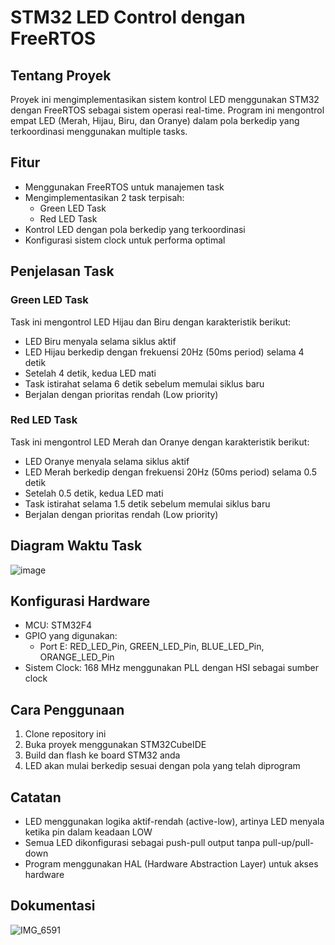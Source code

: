 # STM32 LED Control dengan FreeRTOS

## Tentang Proyek
Proyek ini mengimplementasikan sistem kontrol LED menggunakan STM32 dengan FreeRTOS sebagai sistem operasi real-time. Program ini mengontrol empat LED (Merah, Hijau, Biru, dan Oranye) dalam pola berkedip yang terkoordinasi menggunakan multiple tasks.

## Fitur
- Menggunakan FreeRTOS untuk manajemen task
- Mengimplementasikan 2 task terpisah:
  - Green LED Task
  - Red LED Task
- Kontrol LED dengan pola berkedip yang terkoordinasi
- Konfigurasi sistem clock untuk performa optimal

## Penjelasan Task

### Green LED Task
Task ini mengontrol LED Hijau dan Biru dengan karakteristik berikut:
- LED Biru menyala selama siklus aktif
- LED Hijau berkedip dengan frekuensi 20Hz (50ms period) selama 4 detik
- Setelah 4 detik, kedua LED mati
- Task istirahat selama 6 detik sebelum memulai siklus baru
- Berjalan dengan prioritas rendah (Low priority)

### Red LED Task
Task ini mengontrol LED Merah dan Oranye dengan karakteristik berikut:
- LED Oranye menyala selama siklus aktif
- LED Merah berkedip dengan frekuensi 20Hz (50ms period) selama 0.5 detik
- Setelah 0.5 detik, kedua LED mati
- Task istirahat selama 1.5 detik sebelum memulai siklus baru
- Berjalan dengan prioritas rendah (Low priority)

## Diagram Waktu Task

![image](https://github.com/user-attachments/assets/325cc215-4d7c-43ff-8376-1ea3e227526f)

## Konfigurasi Hardware
- MCU: STM32F4
- GPIO yang digunakan:
  - Port E: RED_LED_Pin, GREEN_LED_Pin, BLUE_LED_Pin, ORANGE_LED_Pin
- Sistem Clock: 168 MHz menggunakan PLL dengan HSI sebagai sumber clock

## Cara Penggunaan
1. Clone repository ini
2. Buka proyek menggunakan STM32CubeIDE
3. Build dan flash ke board STM32 anda
4. LED akan mulai berkedip sesuai dengan pola yang telah diprogram

## Catatan
- LED menggunakan logika aktif-rendah (active-low), artinya LED menyala ketika pin dalam keadaan LOW
- Semua LED dikonfigurasi sebagai push-pull output tanpa pull-up/pull-down
- Program menggunakan HAL (Hardware Abstraction Layer) untuk akses hardware

## Dokumentasi
![IMG_6591](https://github.com/user-attachments/assets/0bf51b11-682b-4d1c-8f81-826d1df35e07)
